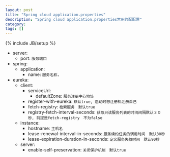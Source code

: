 ```yaml
---
layout: post
title: "Spring cloud application.properties"
description: "Spring cloud application.properties常用的配配置"
category: 
tags: []
---
```

{% include JB/setup %}

- server:
    - port:                 `服务端口`
- spring: 
    - application:  
        - name:             `服务名称，`      
- eureka:
    - client:
        - serviceUrl:
            - defaultZone:  `服务注册中心地址`
        - register-with-eureka: `默认true, 启动时想注册机注册自己`
        - fetch-registry:   `检索服务　默认true`
        - registry-fetch-interval-seconds: `获取只读服务列表的时间间隔默认３０秒, 前提是fetch-registry　不为false`
    - instance:
        - hostname:         `主机名`    
        - lease-renewal-interval-in-seconds: `服务续约任务的调用时间　默认30秒`
        - lease-expiration-duration-in-seconds: `定义服务失效时间　默认90秒`
    - server:
        - enable-self-preservation: `关闭保护机制　默认true`
            
        
        
        
        
        
        